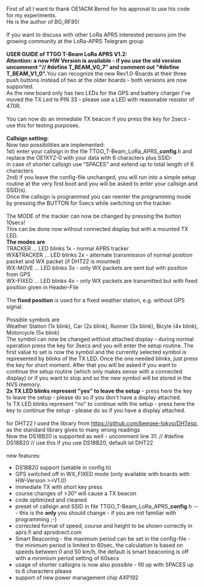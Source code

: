 First of all I want to thank OE1ACM Bernd for his approval to use his code for my experiments.<br>
He is the author of BG_RF95!<br>
<br>
If you want to discuss with other LoRa APRS interested persons join the growing community at the LoRa-APRS Telegram group<br>
<br>
<b>USER GUIDE of TTGO T-Beam LoRa APRS V1.2:</b><br>
<b>Attention: a new HW Version is available - if you use the old version uncomment "// #define T_BEAM_V0_7" and comment out "#define T_BEAM_V1_0".</b>You can recognize the new Rev1.0-Boards at their three push buttons instead of two at the older boards - both versions are now supported.<br>
As the new board only has two LEDs for the GPS and battery charger I've moved the TX Led to PIN 33 - please use a LED with reasonable resistor of 470R.<br>
<br>
You can now do an immediate TX beacon if you press the key for 2secs - use this for testing purposes.<br>
<br>
<b>Callsign setting:</b><br>
Now two possibilities are implemented:<br>
1st) enter your callsign in the file TTGO_T-Beam_LoRa_APRS_<b>config</b>.h and replace the OE1XYZ-0 with your data with 6 characters plus SSID-<br>
in case of shorter callsign use "SPACES" and extend up to total length of 6 characters<br>
2nd) if you leave the config-file unchanged, you will run into a simple setup routine at the very first boot and you will be asked to enter your callsign and SSID(s).<br>
Once the callsign is programmed you can reenter the programming mode by pressing the BUTTON for 5secs while switching on the tracker.<br>
<br>
The MODE of the tracker can now be changed by pressing the button 10secs!<br>
This can be done now without connected display but with a mounted TX LED.<br>
<b>The modes are</b><br>
TRACKER ...     LED blinks 1x - normal APRS tracker<br>
WX&TRACKER ...  LED blinks 2x - alternate transmission of normal position packet and WX packet (if DHT22 is mounted)<br>
WX-MOVE ...     LED blinks 3x - only WX packets are sent but with position from GPS<br>
WX-FIXED ...    LED blinks 4x - only WX packets are transmitted but with fixed position given in Header-File<br>
<br>
The <b>fixed position</b> is used for a fixed weather station, e.g. without GPS signal.<br>
<br>
Possible symbols are<br>
Weather Station (1x blink), Car (2x blink), Runner (3x blink), Bicyle (4x blink), Motorcycle (5x blink)<br>
The symbol can now be changed without attached display - during normal operation press the key for 3secs and you will enter the setup routine. The first value to set is now the symbol and the currently selected symbol is represented by blinks of the TX LED. Once the one needed blinks, just press the key for short moment. After that you will be asked if you want to continue the setup routine (which only makes sense with a connected display) or if you want to stop and so the new symbol will be stored in the NVS memory.<br>
<b>2x TX LED blinks represent "yes" to leave the setup</b> - press here the key to leave the setup - please do so if you don't have a display attached.<br>
1x TX LED blinks represent "no" to continue with the setup - press here the key to continue the setup - please do so if you have a display attached.<br>
<br>
for DHT22 I used the library from https://github.com/beegee-tokyo/DHTesp, as the standard library gives to many wrong readings<br>
Now the DS18B20 is supported as well - uncomment line 31: // #define DS18B20    // use this if you use DS18B20, default ist DHT22<br>
<br>
new features:<br>
- DS18B20 support (setable in config.h)
- GPS switched off in WX_FIXED mode (only available with boards with HW-Version >=V1.0)
- immediate TX with short key press
- course changes of >30° will cause a TX beacon
- code optimized and cleaned
- preset of callsign and SSID in file TTGO_T-Beam_LoRa_APRS_<b>config</b>.h --- this is the <b>only</b> you should change - if you are not familiar with programming ;-)<br>
- corrected format of speed, course and height to be shown correctly in aprs.fi and aprsdirect.com
- Smart Beaconing - the maximum period can be set in the config-file - the minimum period is limited to 60sec, the calculation is based on speeds between 0 and 50 km/h, the default is smart beaconing is off with a minimium period setting of 60secs<br>
- usage of shorter callsigns is now also possible - fill up with SPACES up to 6 characters please<br>
- support of new power management chip AXP192<br>
